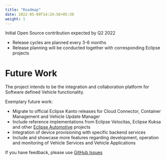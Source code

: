 ```yaml
---
title: "Roadmap"
date: 2022-05-09T14:24:56+05:30
weight: 1
---
```


Initial Open Source contribution expected by Q2 2022

- Release cycles are planned every 3-6 months
- Release planning will be conducted together with corresponding Eclipse projects

# Future Work

The project intends to be the integration and collaboration platform for Software defined Vehicle functionality.

Exemplary future work:
- Migrate to official Eclipse Kanto releases for Cloud Connector, Container Management and Vehicle Update Manager
- Include reference implementations from Eclipse Velocitas, Eclipse Kuksa and other [Eclipse Automotive](https://projects.eclipse.org/projects/automotive) projects
- Integration of device provisioning with specific backend services
- Include and showcase more features regarding development, operation and monitoring of Vehicle Services and Vehicle Applications

If you have feedback, please use [GitHub Issues](https://github.com/eclipse-leda/)
